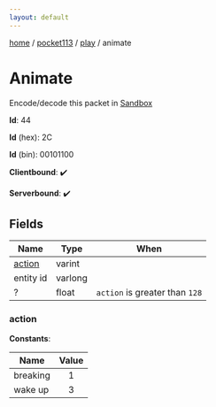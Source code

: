 ```yaml
---
layout: default
---
```


[home](/)  /  [pocket113](/protocol/pocket113)  /  [play](/protocol/pocket113/play)  /  animate

# Animate

Encode/decode this packet in [Sandbox](../../../sandbox/pocket113#play.animate)

**Id**: 44

**Id** (hex): 2C

**Id** (bin): 00101100

**Clientbound**: ✔️

**Serverbound**: ✔️

## Fields

Name | Type | When
---|---|:---:
[action](#action) | varint | 
entity id | varlong | 
? | float | <code>action</code> is greater than <code>128</code>

### action

**Constants**:

Name | Value
---|:---:
breaking | 1
wake up | 3
